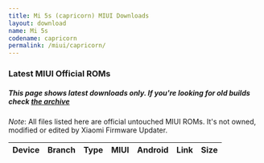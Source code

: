 ```yaml
---
title: Mi 5s (capricorn) MIUI Downloads
layout: download
name: Mi 5s
codename: capricorn
permalink: /miui/capricorn/
---
```

### Latest MIUI Official ROMs
##### This page shows latest downloads only. If you're looking for old builds check [the archive](/archive/miui/capricorn/)
*Note*: All files listed here are official untouched MIUI ROMs. It's not owned, modified or edited by Xiaomi Firmware Updater.


<div class="table-responsive-md" id="table-wrapper">
<table id="miui" class="compact table table-striped table-hover table-sm">
    <thead class="thead-dark">
        <tr>
            <th>Device</th>
            <th>Branch</th>
            <th>Type</th>
            <th>MIUI</th>
            <th>Android</th>
            <th>Link</th>
            <th>Size</th>
        </tr>
    </thead>
    <script>loadMiuiDownloads('capricorn')</script>
</table>
</div>


